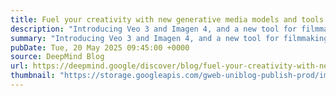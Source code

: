 ```yaml
---
title: Fuel your creativity with new generative media models and tools
description: "Introducing Veo 3 and Imagen 4, and a new tool for filmmaking called Flow."
summary: "Introducing Veo 3 and Imagen 4, and a new tool for filmmaking called Flow."
pubDate: Tue, 20 May 2025 09:45:00 +0000
source: DeepMind Blog
url: https://deepmind.google/discover/blog/fuel-your-creativity-with-new-generative-media-models-and-tools/
thumbnail: "https://storage.googleapis.com/gweb-uniblog-publish-prod/images/5.20v2_SS_1920x1080.width-1300.png"
---
```


